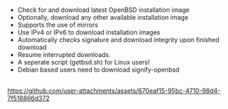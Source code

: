 # 
* Check for and download latest OpenBSD installation image<br>
* Optionally, download any other available installation image<br>
* Supports the use of mirrors<br>
* Use IPv4 or IPv6 to download installation images<br>
* Automatically checks signature and download integrity upon finished download<br>
* Resume interrupted downloads.
* A seperate script (getbsd.sh) for Linux users!<br>
* Debian based users need to download signify-openbsd<br><br>

https://github.com/user-attachments/assets/670eaf15-95bc-4710-98d4-7f518866d372

